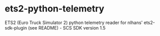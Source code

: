 # ets2-python-telemetry
ETS2 (Euro Truck Simulator 2) python telemetry reader for nlhans' ets2-sdk-plugin (see README) - SCS SDK version 1.5
